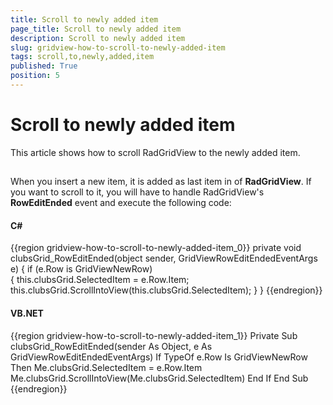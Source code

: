```yaml
---
title: Scroll to newly added item
page_title: Scroll to newly added item
description: Scroll to newly added item
slug: gridview-how-to-scroll-to-newly-added-item
tags: scroll,to,newly,added,item
published: True
position: 5
---
```


# Scroll to newly added item



This article shows how to scroll RadGridView to the newly added item.

## 

When you insert a new item, it is added as last item in of __RadGridView__.
            If you want to scroll to it, you will have to handle RadGridView's  __RowEditEnded__ event and execute the following code:
        

#### __C#__

{{region gridview-how-to-scroll-to-newly-added-item_0}}
	 private void clubsGrid_RowEditEnded(object sender, GridViewRowEditEndedEventArgs e)
	        {
	            if (e.Row is GridViewNewRow)            
	            {
	                this.clubsGrid.SelectedItem = e.Row.Item;
	                this.clubsGrid.ScrollIntoView(this.clubsGrid.SelectedItem);
	            }
	        }
	{{endregion}}



#### __VB.NET__

{{region gridview-how-to-scroll-to-newly-added-item_1}}
	Private Sub clubsGrid_RowEditEnded(sender As Object, e As GridViewRowEditEndedEventArgs)
		If TypeOf e.Row Is GridViewNewRow Then
			Me.clubsGrid.SelectedItem = e.Row.Item
			Me.clubsGrid.ScrollIntoView(Me.clubsGrid.SelectedItem)
		End If
	End Sub
	{{endregion}}



